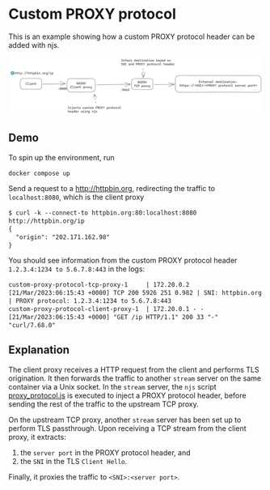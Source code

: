 # Custom PROXY protocol

This is an example showing how a custom PROXY protocol header can be added with njs.

![Topology](../img/custom-proxy-protocol.png)

## Demo

To spin up the environment, run
```
docker compose up
```

Send a request to a http://httpbin.org, redirecting the traffic to `localhost:8080`, which is the client proxy
```
$ curl -k --connect-to httpbin.org:80:localhost:8080 http://httpbin.org/ip
{
  "origin": "202.171.162.98"
}
```

You should see information from the custom PROXY protocol header `1.2.3.4:1234 to 5.6.7.8:443` in the logs:
```
custom-proxy-protocol-tcp-proxy-1     | 172.20.0.2 [21/Mar/2023:06:15:43 +0000] TCP 200 5926 251 0.982 | SNI: httpbin.org | PROXY protocol: 1.2.3.4:1234 to 5.6.7.8:443
custom-proxy-protocol-client-proxy-1  | 172.20.0.1 - - [21/Mar/2023:06:15:43 +0000] "GET /ip HTTP/1.1" 200 33 "-" "curl/7.68.0"
```

## Explanation

The client proxy receives a HTTP request from the client and performs TLS origination. It then forwards the traffic to another `stream` server on the same container via a Unix socket. In the `stream` server, the `njs` script [proxy_protocol.js](./proxy_protocol.js) is executed to inject a PROXY protocol header, before sending the rest of the traffic to the upstream TCP proxy.

On the upstream TCP proxy, another `stream` server has been set up to perform TLS passthrough. Upon receiving a TCP stream from the client proxy, it extracts:
1. the `server port` in the PROXY protocol header, and
1. the `SNI` in the TLS `Client Hello`.

Finally, it proxies the traffic to `<SNI>:<server port>`.

